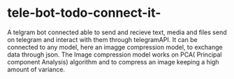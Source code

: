 # tele-bot-todo-connect-it-
A telgram bot connected able to send and recieve text, media and files send on telegram and interact with them through telegramAPI.
It can be connected to any model, here an imagge compression model, to exchange data through json. 
The Image compression model works on PCA( Principal component Analysis) algorithm and to compress an image keeping a high amount of variance.
